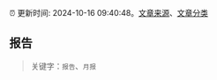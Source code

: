 :alarm_clock: 更新时间: 2024-10-16 09:40:48。[文章来源](/README.md)、[文章分类](/TAGS.md)

## 报告


> 关键字：`报告`、`月报`



